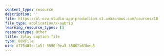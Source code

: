 ```yaml
---
content_type: resource
description: ''
file: https://ol-ocw-studio-app-production.s3.amazonaws.com/courses/18-065-matrix-methods-in-data-analysis-signal-processing-and-machine-learning-spring-2018/d776d03c1a5f55909ea338862b63bec8_sx00s7nYmRM.vtt
file_type: application/x-subrip
learning_resource_types: []
resourcetype: Other
title: 3play caption file
type: OCWFile
uid: d776d03c-1a5f-5590-9ea3-38862b63bec8
---
```

